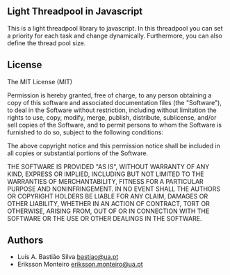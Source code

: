 Light Threadpool in Javascript 
----------

This is a light threadpool library to javascript. In this threadpool you can set a priority for each task and change dynamically. Furthermore, you can also define the thread pool size. 


License 
--------
The MIT License (MIT)


Permission is hereby granted, free of charge, to any person obtaining a copy
of this software and associated documentation files (the "Software"), to deal
in the Software without restriction, including without limitation the rights
to use, copy, modify, merge, publish, distribute, sublicense, and/or sell
copies of the Software, and to permit persons to whom the Software is
furnished to do so, subject to the following conditions:

The above copyright notice and this permission notice shall be included in
all copies or substantial portions of the Software.

THE SOFTWARE IS PROVIDED "AS IS", WITHOUT WARRANTY OF ANY KIND, EXPRESS OR
IMPLIED, INCLUDING BUT NOT LIMITED TO THE WARRANTIES OF MERCHANTABILITY,
FITNESS FOR A PARTICULAR PURPOSE AND NONINFRINGEMENT. IN NO EVENT SHALL THE
AUTHORS OR COPYRIGHT HOLDERS BE LIABLE FOR ANY CLAIM, DAMAGES OR OTHER
LIABILITY, WHETHER IN AN ACTION OF CONTRACT, TORT OR OTHERWISE, ARISING FROM,
OUT OF OR IN CONNECTION WITH THE SOFTWARE OR THE USE OR OTHER DEALINGS IN
THE SOFTWARE.


Authors 
-------
* Luís A. Bastião Silva <bastiao@ua.pt>
* Eriksson Monteiro <eriksson.monteiro@ua.pt>
